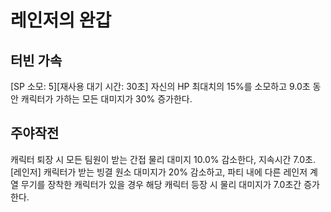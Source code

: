 # 레인저의 완갑

## 터빈 가속

[SP 소모: 5][재사용 대기 시간: 30초] 자신의 HP 최대치의 15%를 소모하고 9.0초 동안 캐릭터가 가하는 모든 대미지가 30% 증가한다.

## 주야작전

캐릭터 퇴장 시 모든 팀원이 받는 간접 물리 대미지 10.0% 감소한다, 지속시간 7.0초. [레인저] 캐릭터가 받는 빙결 원소 대미지가 20% 감소하고, 파티 내에 다른 레인저 계열 무기를 장착한 캐릭터가 있을 경우 해당 캐릭터 등장 시 물리 대미지가 7.0초간 증가한다.
